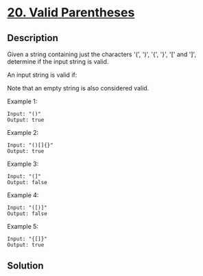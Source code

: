 # [20. Valid Parentheses](https://leetcode.com/problems/valid-parentheses)

## Description

Given a string containing just the characters '(', ')', '{', '}', '[' and ']', determine if the input string is valid.

An input string is valid if:

Note that an empty string is also considered valid.

Example 1:

```
Input: "()"
Output: true
```

Example 2:

```
Input: "()[]{}"
Output: true
```

Example 3:

```
Input: "(]"
Output: false
```

Example 4:

```
Input: "([)]"
Output: false
```

Example 5:

```
Input: "{[]}"
Output: true
```

## Solution

